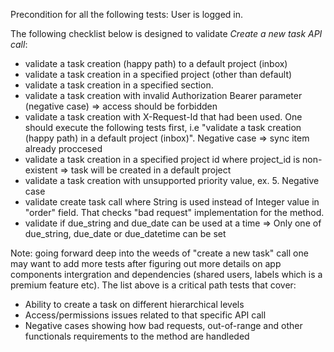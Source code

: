 Precondition for all the following tests:
User is logged in.


The following checklist below is designed to validate *Create a new task API call*:

- validate a task creation (happy path) to a default project (inbox)
- validate a task creation in a specified project (other than default)
- validate a task creation in a specified section.
- validate a task creation with invalid Authorization Bearer parameter (negative case) 
=> access should be forbidden
- validate a task creation with X-Request-Id  that had been used. One should execute the following tests first, i.e "validate a task creation (happy path) in a default project (inbox)".
Negative case => sync item already proccesed
- validate a task creation in a specified project id where project_id is non-existent 
=> task will be created in a default project
- validate a task creation with unsupported priority value, ex. 5. Negative case
- validate create task call where String is used instead of Integer value in "order" field. That checks "bad request" implementation for the method.
- validate if due_string and due_date can be used at a time 
=> Only one of due_string, due_date or due_datetime can be set 


Note: going forward deep into the weeds of "create a new task" call one may want to add more tests after figuring out more details on app components intergration and dependencies (shared users, labels which is a premium feature etc). The list above is a critical path tests that cover:
- Ability to create a task on different hierarchical levels
- Access/permissions issues related to that specific API call
- Negative cases showing how bad requests, out-of-range and other functionals requirements to the method are handleded
